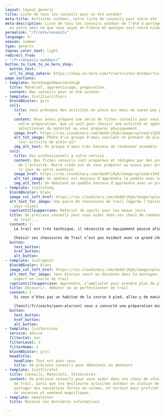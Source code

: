 ```yaml
---
layout: layout_generic
title: Liste de tous les conseils pour un été outdoor
meta-title: Activités outdoor, notre liste de conseils pour votre été
meta-description: Liste de tous les conseils outdoor de l'été à partager en famille
  ou entre amis où que vous soyez en France et quelque soit votre niveau
permalink: "/fr/ete/conseils"
language: fr
season: summer
type: generic
topnav_color_text: light
redirect_from:
- "/fr/conseils-outdoor/"
button_to_link_to_ze_hero_shop:
  button_text: ''
  url_to_shop_zehero: https://shop.ze-hero.com/fr/activites-Outdoor?calessonstype=all&catypegenderlistsummer=all&calessonsactivitytype=Ski&start-date=21%2F11%2F2021
page_sections:
- template: heroImage50percentHigh
  title: Matériel, apprentissage, préparation.
  content: Nos conseils pour un été outdoor
- template: 2col2tiers1tiers
  blockBGcolor: gris
  col1:
    title: Vous prévoyez des activités en plein air mais ne savez pas par où commencer
      ?
    content: Nous avons préparé une série de fiches conseils pour vous aider dans
      votre préparation. Que ce soit pour choisir une activité et apprendre la technique,
      sélectionner du matériel ou vous préparer physiquement.
    image_href: https://res.cloudinary.com/deddrj0yb/image/upload/v1638883619/website/summer/Activite-groupe-amis_xxcdut.jpg
    alt_txt_image: Photo d'un groupe d'amis souriant et prenant du plaisir durant
      leur activité de plein air
    img_alt_text: Un groupe d'amis très heureux de randonner ensemble
  col2:
    title: Des professionnels à votre service
    content: Nos fiches conseils sont préparées et rédigées par des professionnels
      de l’activité. Notre crédo est de vous préparer au mieux pour profiter un maximum
      le jour de votre aventure.
    image_href: https://res.cloudinary.com/deddrj0yb/image/upload/v1643121215/website/summer/hanif-mahmad-CbMLzxrvwcg-unsplash_ugwttz.jpg
    alt_txt_image: Un amateur est heureux d'apprendre le paddle avec son instructeur
    img_alt_text: Un débutant en paddle heureux d'apprendre avec un professionnel
- template: 2coltxtimg
  blockBGcolor: blanc
  image_col_left_href: https://res.cloudinary.com/deddrj0yb/image/upload/v1643111394/website/Conseil%20Equiepement/IMG_20200608_193006_btxb0l.jpg
  alt_text_for_image: Une paire de chaussures de trail regarde l'horizon depuis l'arrière
    pays niçois
  captiontitleuppercase: Matériel de sports pour les beaux jours
  title: De précieux conseils pour vous aider dans vos choix de randonnée, de surf,
    de trail...
  content: |-
    Le trail est très technique, il nécessite un équipement poussé afin d’allier légèreté et performance - [Lire notre fiche conseil sur comment bien s’équiper en trail](/fr/ete/conseils/equipement-trail).

    Choisir ses chaussures de Trail n’est pas évident avec ce grand choix. Yann, notre spécialiste trail vous dit tout dans cette fiche conseil - [Tout ce qu’il faut savoir sur les chaussures de trail](/fr/ete/conseils/chaussures-trail).
  button:
    text_button: 
    href_button: 
    alt_button: 
- template: 2colimgtxt
  blockBGcolor: blanc
  image_col_left_href: https://res.cloudinary.com/deddrj0yb/image/upload/v1643111394/website/Conseil%20Equiepement/IMG20210424154703_01_fatprs.jpg
  alt_text_for_image: Yann Alarçon court en descente dans la montagne. Yann est un
    expert en course de trail
  captiontitleuppercase: Apprendre, s’améliorer pour prendre plus de plaisir
  title: Découvrir, débuter ou se perfectionner en trail
  content: |-
    Si vous n’êtes pas un habitué de la course à pied, allez-y de manière très progressive, Yann vous dit tout pour vous lancer dans le trail - [Lire notre fiche conseil sur comment débuter le trail](/fr/ete/conseils/comment-debuter-trail).

    [Yann](/fr/coachs/yann-alarcon) vous a concocté une préparation minutieuse pour votre 1er trail - [Tout ce qu’il faut savoir sur la préparation d’une course de Trail](/fr/ete/conseils/preparation-course-trail).
  button:
    text_button: 
    href_button: 
    alt_button: 
- template: listServices
  service: advice
  filterCat: non
  filterLevel: 2
  filterHome: 2
  blockBGcolor: gris
  headtitle:
    headline: Tout est pour vous
    title: De précieux conseils pour débutants ou amateurs
- template: 2colTitreTxt
  title: Conseils, Materiels, Itinéraires.
  content: De précieux conseils pour vous aider dans vos choix de vélo, de chaussures
    de trail, ainsi que les meilleures activités outdoor en station de montagne pour
    partager des sensations fortes ou calmes, et surtout pour profiter pleinement
    de vacances et weekend magnifiques.
- template: newsletter
  title: Recevez nos dernières informations

---
```

